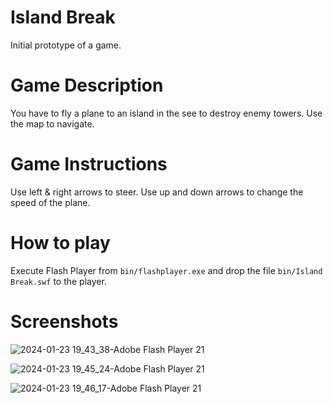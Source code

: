 # Island Break

Initial prototype of a game.

# Game Description

You have to fly a plane to an island in the see to destroy enemy towers. Use the map to navigate.

# Game Instructions

Use left & right arrows to steer. Use up and down arrows to change the speed of the plane.

# How to play

Execute Flash Player from `bin/flashplayer.exe` and drop the file `bin/Island Break.swf` to the player.

# Screenshots

![2024-01-23 19_43_38-Adobe Flash Player 21](https://github.com/cont-kolomeets/island-break/assets/5318527/36113aaa-d0ef-407d-8eeb-9756f81d25f1)

![2024-01-23 19_45_24-Adobe Flash Player 21](https://github.com/cont-kolomeets/island-break/assets/5318527/61e11076-5368-42c1-95ad-585f9bdaf65b)

![2024-01-23 19_46_17-Adobe Flash Player 21](https://github.com/cont-kolomeets/island-break/assets/5318527/8d53cc8d-0f21-4821-89db-b4bcd38d034f)
